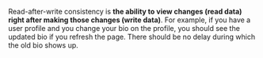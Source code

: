 Read-after-write consistency is **the ability to view changes (read data) right after making those changes (write data)**. For example, if you have a user profile and you change your bio on the profile, you should see the updated bio if you refresh the page. There should be no delay during which the old bio shows up.